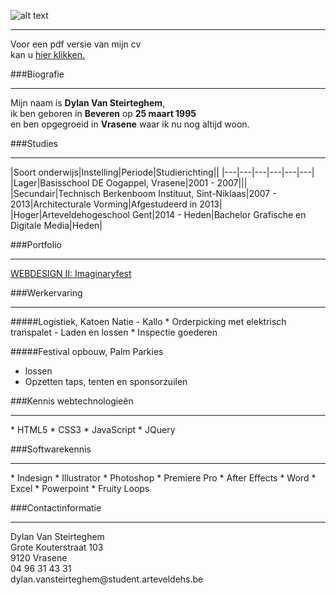 ![alt text](http://i.imgur.com/TkYja0z.png "Dylans' GitHub")
<hr>
<p>
    Voor een pdf versie van mijn cv<br>
    kan u <a href="https://www.dropbox.com/s/y844yooibqy7rdp/cv%20.pdf?dl=0">
    hier klikken. </a>
</p>

###Biografie
<hr>
<p>
    Mijn naam is <strong>Dylan Van Steirteghem</strong>,<br>
    ik ben geboren in <strong>Beveren</strong> op <strong>25 maart 1995</strong><br>
    en ben opgegroeid in <strong>Vrasene</strong> waar ik nu nog altijd woon.
</p>

###Studies
<hr>
|Soort onderwijs|Instelling|Periode|Studierichting||
|---|---|---|---|---|---|
|Lager|Basisschool DE Oogappel, Vrasene|2001 - 2007|||
|Secundair|Technisch Berkenboom Instituut, Sint-Niklaas|2007 - 2013|Architecturale Vorming|Afgestudeerd in 2013|
|Hoger|Arteveldehogeschool Gent|2014 - Heden|Bachelor Grafische en Digitale Media|Heden|

###Portfolio
<hr>
<a href="http://www.arteveldehogeschool.be/campusGDM/studenten_201415/dylavans/webdesign2/imaginaryfest/site/index.html">
 WEBDESIGN II: Imaginaryfest
</a>

###Werkervaring
<hr>
#####Logistiek, Katoen Natie - Kallo
* Orderpicking met elektrisch transpalet - Laden en lossen
* Inspectie goederen

#####Festival opbouw, Palm Parkies
* lossen
* Opzetten taps, tenten en sponsorzuilen

###Kennis webtechnologieën
<hr>
* HTML5
* CSS3
* JavaScript
* JQuery

###Softwarekennis
<hr>
* Indesign
* Illustrator
* Photoshop
* Premiere Pro
* After Effects
* Word
* Excel
* Powerpoint
* Fruity Loops

###Contactinformatie
<hr>
Dylan Van Steirteghem<br>
Grote Kouterstraat 103<br>
9120 Vrasene<br>
04 96 31 43 31<br>
dylan.vansteirteghem@student.arteveldehs.be
